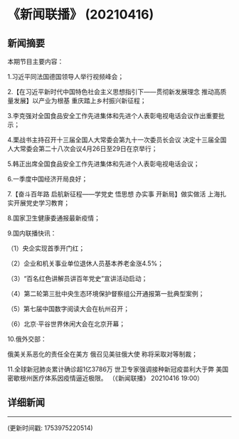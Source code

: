 # 《新闻联播》 (20210416)

## 新闻摘要

本期节目主要内容：


1.习近平同法国德国领导人举行视频峰会；


2.【在习近平新时代中国特色社会主义思想指引下——贯彻新发展理念 推动高质量发展】以产业为根基 重庆踏上乡村振兴新征程；


3.李克强对全国食品安全工作先进集体和先进个人表彰电视电话会议作出重要批示；


4.栗战书主持召开十三届全国人大常委会第九十一次委员长会议 决定十三届全国人大常委会第二十八次会议4月26日至29日在京举行；


5.韩正出席全国食品安全工作先进集体和先进个人表彰电视电话会议；


6.一季度中国经济开局良好；


7.【奋斗百年路 启航新征程——学党史 悟思想 办实事 开新局】做实做活 上海扎实开展党史学习教育；


8.国家卫生健康委通报最新疫情；


9.国内联播快讯：


（1）央企实现首季开门红；


（2）企业和机关事业单位退休人员基本养老金涨4.5%；


（3）“百名红色讲解员讲百年党史”宣讲活动启动；


（4）第二轮第三批中央生态环境保护督察组公开通报第一批典型案例；


（5）第七届中国数字阅读大会在杭州召开；


（6）北京·平谷世界休闲大会在北京开幕；


10.俄外交部：

俄美关系恶化的责任全在美方 俄召见美驻俄大使 称将采取对等制裁；


11.全球新冠肺炎累计确诊超1亿3786万 世卫专家强调接种新冠疫苗利大于弊 美国密歇根州医疗体系因疫情逼近极限。
（《新闻联播》 20210416 19:00）

## 详细新闻

---

(更新时间戳: 1753975220514)

